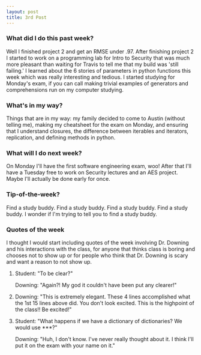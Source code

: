 ```yaml
---
layout: post
title: 3rd Post
---
```



### What did I do this past week?

Well I finished project 2 and get an RMSE under .97. After finishing project 2 I started to work on a programming lab for Intro to Security that was much more pleasant than waiting for Travis to tell me that my build was 'still failing.' I learned about the 6 stories of parameters in python functions this week which was really interesting and tedious. I started studying for Monday's exam, if you can call making trivial examples of generators and comprehensions run on my computer studying. 

### What's in my way?

Things that are in my way: my family decided to come to Austin (without telling me), making my cheatsheet for the exam on Monday, and ensuring that I understand closures, the difference between iterables and iterators, replication, and defining methods in python. 

### What will I do next week?

On Monday I'll have the first software engineering exam, woo! After that I'll have a Tuesday free to work on Security lectures and an AES project. Maybe I'll actually be done early for once.

### Tip-of-the-week?

Find a study buddy. Find a study buddy. Find a study buddy. Find a study buddy. I wonder if I'm trying to tell you to find a study buddy.

### Quotes of the week

I thought I would start including quotes of the week involving Dr. Downing and his interactions with the class, for anyone that thinks class is boring and chooses not to show up or for people who think that Dr. Downing is scary and want a reason to not show up. 

1. Student: "To be clear?"

   Downing: "Again?! My god it couldn't have been put any clearer!"

2. Downing: "This is extremely elegant. These 4 lines accomplished what the 1st 15 lines above did. You don't look excited. This is the highpoint of the class!! Be excited!"

3. Student: "What happens if we have a dictionary of dictionaries? We would use ***?"
   
   Downing: "Huh, I don't know. I've never really thought about it. I think I'll put it on the exam with your name on it."

